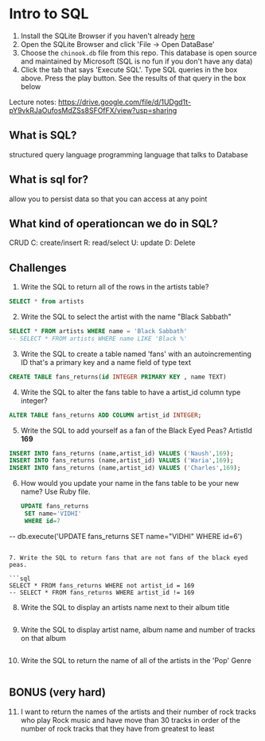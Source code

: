 # Intro to SQL

1. Install the SQLite Browser if you haven't already [here](http://sqlitebrowser.org/)
2. Open the SQLite Browser and click 'File -> Open DataBase'
3. Choose the `chinook.db` file from this repo. This database is open source and maintained by Microsoft (SQL is no fun if you don't have any data)
4. Click the tab that says 'Execute SQL'. Type SQL queries in the box above. Press the play button. See the results of that query in the box below

Lecture notes: https://drive.google.com/file/d/1UDgd1t-pY9vkRJaOufosMdZSs8SFOfFX/view?usp=sharing

## What is SQL?
structured query language
programming language that talks to Database


## What is sql for?
allow you to persist data so that you can access at any point


## What kind of operationcan we do in SQL?
 CRUD
  C: create/insert
  R: read/select
  U: update
  D: Delete

## Challenges

1. Write the SQL to return all of the rows in the artists table?

```SQL
SELECT * from artists
```

2. Write the SQL to select the artist with the name "Black Sabbath"

```SQL
SELECT * FROM artists WHERE name = 'Black Sabbath'
-- SELECT * FROM artists WHERE name LIKE 'Black %'
```

3. Write the SQL to create a table named 'fans' with an autoincrementing ID that's a primary key and a name field of type text

```sql
CREATE TABLE fans_returns(id INTEGER PRIMARY KEY , name TEXT)
```

4. Write the SQL to alter the fans table to have a artist_id column type integer?

```sql
ALTER TABLE fans_returns ADD COLUMN artist_id INTEGER;
```

5. Write the SQL to add yourself as a fan of the Black Eyed Peas? ArtistId **169**

```sql
INSERT INTO fans_returns (name,artist_id) VALUES ('Naush',169);
INSERT INTO fans_returns (name,artist_id) VALUES ('Waria',169);
INSERT INTO fans_returns (name,artist_id) VALUES ('Charles',169);
```

6. How would you update your name in the fans table to be your new name? Use Ruby file.

   ```sql
   UPDATE fans_returns 
    SET name='VIDHI'
    WHERE id=7

  -- db.execute('UPDATE fans_returns SET name="VIDHI" WHERE id=6')

   ```

7. Write the SQL to return fans that are not fans of the black eyed peas.

```sql
  SELECT * FROM fans_returns WHERE not artist_id = 169
  -- SELECT * FROM fans_returns WHERE artist_id != 169
```

8. Write the SQL to display an artists name next to their album title

```sql

```

9. Write the SQL to display artist name, album name and number of tracks on that album

```sql

```

10. Write the SQL to return the name of all of the artists in the 'Pop' Genre

```sql

```

## BONUS (very hard)

11. I want to return the names of the artists and their number of rock tracks
    who play Rock music
    and have move than 30 tracks
    in order of the number of rock tracks that they have
    from greatest to least

```sql


```
